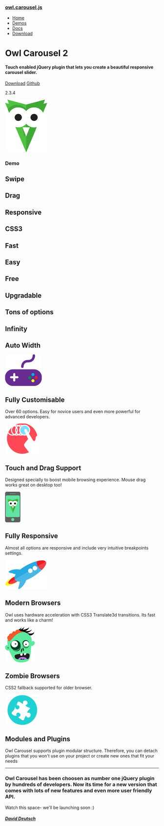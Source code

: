 ### [owl.carousel.js](/OwlCarousel2/)

<span id="toggle-nav" class="right"> </span>

-   [Home](/OwlCarousel2/index.html)
-   [Demos](/OwlCarousel2/demos/demos.html)
-   [Docs](/OwlCarousel2/docs/started-welcome.html)
-   [Download](https://github.com/OwlCarousel2/OwlCarousel2/archive/2.3.4.zip) <span class="download"></span>

Owl Carousel 2
==============

#### Touch enabled jQuery plugin that lets you create a beautiful responsive carousel slider.

<a href="https://github.com/OwlCarousel2/OwlCarousel2/archive/2.3.4.zip" class="hero-button">Download</a> <a href="https://github.com/OwlCarousel2/OwlCarousel2" class="hero-button outline">Github</a>

2.3.4

<img src="assets/img/owl-logo.png" alt="mr. Owl" class="owl-logo" />

### Demo

Swipe
-----

Drag
----

Responsive
----------

CSS3
----

Fast
----

Easy
----

Free
----

Upgradable
----------

Tons of options
---------------

Infinity
--------

Auto Width
----------

![](assets/img/feature-options.png)

Fully Customisable
------------------

Over 60 options. Easy for novice users and even more powerful for advanced developers.

![](assets/img/feature-drag.png)

Touch and Drag Support
----------------------

Designed specially to boost mobile browsing experience. Mouse drag works great on desktop too!

![](assets/img/feature-responsive.png)

Fully Responsive
----------------

Almost all options are responsive and include very intuitive breakpoints settings.

![](assets/img/feature-modern.png)

Modern Browsers
---------------

Owl uses hardware acceleration with CSS3 Translate3d transitions. Its fast and works like a charm!

![](assets/img/feature-zombie.png)

Zombie Browsers
---------------

CSS2 fallback supported for older browser.

![](assets/img/feature-module.png)

Modules and Plugins
-------------------

Owl Carousel supports plugin modular structure. Therefore, you can detach plugins that you won't use on your project or create new ones that fit your needs

------------------------------------------------------------------------

### Owl Carousel has been choosen as number one jQuery plugin by hundreds of developers. Now its time for a new version that comes with lots of new features and even more user friendly API.

Watch this space- we'll be launching soon :)

##### [David Deutsch](/OwlCarousel2/docs/support-contact.html) <a href="https://twitter.com/share?url=https://github.com/OwlCarousel2/OwlCarousel2&amp;text=Owl%20Carousel%20-%20This%20is%20so%20awesome!%20" id="custom-tweet-button"></a>
